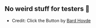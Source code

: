 ## No weird stuff for testers 🤗

- Credit: Click the Button by [Bard Hovde](https://codepen.io/bnhovde/pen/OJLYGKx)

